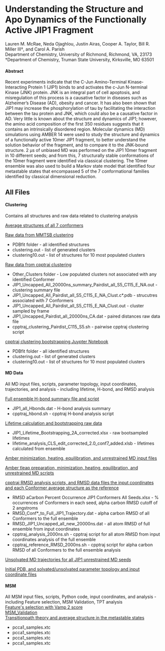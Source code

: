 # Understanding the Structure and Apo Dynamics of the Functionally Active JIP1 Fragment
Lauren M. McRae, Neda Ojaghlou, Justin Airas, Cooper A. Taylor, Bill R. Miller III†, and Carol A. Parish\
Department of Chemistry, University of Richmond, Richmond, VA, 23173\
†Department of Chemistry, Truman State University, Kirksville, MO 63501
#### Abstract
Recent experiments indicate that the C-Jun Amino-Terminal Kinase-Interacting Protein 1 (JIP1) binds to and activates the c-Jun N-terminal Kinase (JNK) protein. JNK is an integral part of cell apoptosis, and misregulation of this process is a causative factor in diseases such as Alzheimer’s Disease (AD), obesity and cancer. It has also been shown that JIP1 may increase the phosphorylation of tau by facilitating the interaction between the tau protein and JNK, which could also be a causative factor in AD. Very little is known about the structure and dynamics of JIP1; however, the amino acid composition of the first 350 residues suggests that it contains an intrinsically disordered region. Molecular dynamics (MD) simulations using AMBER 14 were used to study the structure and dynamics of a functionally active 10mer JIP1 fragment, to better understand the solution behavior of the fragment, and to compare it to the JNK-bound structure. 2 μs of unbiased MD was performed on the JIP1 10mer fragment in 10 different seeds; and from this, 7 structurally stable conformations of the 10mer fragment were identified via classical clustering. The 10mer ensemble was also used to build a Markov state model that identified four metastable states that encompassed 5 of the 7 conformational families identified by classical dimensional reduction.

## All Files
#### Clustering
Contains all structures and raw data related to clustering analysis

[Average structures of all 7 conformers](JIP1_Paper/Clustering/Avg_Conformer_Struct/)

[Raw data from MMTSB clustering](JIP1_Paper/Clustering/MMTSB/)
- PDBfit folder - all identified structures
- clustering.out - list of generated clusters
- clustering10.out - list of structures for 10 most populated clusters

[Raw data from cpptraj clustering](JIP1_Paper/Clustering/cpptraj/)
- Other_Clusters folder - Low populated clusters not associated with any identified Conformer
- JIP1_Uncapped_All_20000ns_summary_Pairdist_all_S5_C115_E_NA.out - clustering summary file
- JIP1_Uncapped_All_Pairdist_all_S5_C115_E_NA_Clust.c*.pdb - strucutres associated with 7 Conformers
- JIP1_Uncapped_All_Pairdist_all_S5_C115_E_NA_Clust.out - cluster sampled by frame
- JIP1_Uncapped_Pairdist_all_20000ns_CA.dat - paired distances raw data file
- cpptraj_clustering_Pairdist_C115_S5.sh - pairwise cpptraj clustering script

[cpptraj clustering bootstrapping Juypter Notebook](JIP1_Paper/Clustering/cpptraj_bootstrapping/)
- PDBfit folder - all identified structures
- clustering.out - list of generated clusters
- clustering10.out - list of structures for 10 most populated clusters

#### MD Data
All MD input files, scripts, parameter topology, input coordinates, trajectories, and analysis - including lifetime, H-bond, and RMSD analysis 

[Full ensemble H-bond summary file and script](JIP1_Paper/MD_Data/Hbond)
- JIP1_all_Hbonds.dat - H-bond analysis summary
- cpptraj_hbond.sh - cpptraj H-bond analysis script

[Lifetime calculation and bootstrapping raw data](JIP1_Paper/MD_Data/Lifetime)
- JIP1_Lifetime_Bootstrapping_2A_corrected.xlsx - raw bootsampled lifetimes
- lifetime_analysis_CLS_edit_corrected_2.0_conf7_added.xlsb - lifetimes calculated from ensemble

[Amber minimization, heating, equilibration, and unrestrained MD input files](JIP1_Paper/MD_Data/MD_input)

[Amber tleap preparation, minimization, heating, equilibration, and unrestrained MD scripts](JIP1_Paper/MD_Data/MD_scripts)

[cpptraj RMSD analysis scripts, and RMSD data files the input coordinates and each Conformer average structure as the reference](JIP1_Paper/MD_Data/RMSD)
- RMSD aCarbon Percent Occurrence JIP1 Conformers All Seeds.xlsx - % occurrences of Conformers in each seed, alpha carbon RMSD cutoff of 2 angstroms
- RMSD_Conf*_to_Full_JIP1_Trajectory.dat - alpha carbon RMSD of all Conformers to the full ensemble
- RMSD_JIP1_Uncapped_all_new_20000ns.dat - all atom RMSD of full ensemble from input coordinates
- cpptraj_analysis_2000ns.sh - cpptraj script for all atom RMSD from input coordinates analysis of the full ensemble
- cpptraj_reference_RMSD_2000ns.sh - cpptraj script for alpha carbon RMSD of all Conformers to the full ensemble analysis

[Unsolvated MD trajectories for all JIP1 unrestrained MD seeds](JIP1_Paper/MD_Data/Trajectories)

[Initial PDB, and solvated/unsolvated parameter topology and input coordinate files](JIP1_Paper/MD_Data/prmtop_inpcrd)

#### MSM
All MSM input files, scripts, Python code, input coordinates, and analysis - including Feature selection, MSM Validation, TPT analysis \
[Feature's selection with Vamp 2 score](JIP1_Paper/MSM/MSM_Validation/.ipynb)\
[MSM_Validation](JIP1_Paper/MSM/MSM_Validation//MSM_Validation.ipynb)\
[Transitionpath theory and average structure in the metastable states](JIP1_Paper/MSM/MSM/TPT/TPT_analysis.ipynb)

- pcca1_samples.xtc
- pcca1_samples.xtc
- pcca1_samples.xtc
- pcca1_samples.xtc


